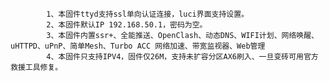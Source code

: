             1、本固件ttyd支持ssl单向认证连接，luci界面支持设置。
            2、本固件默认IP 192.168.50.1，密码为空。
            3、本固件内置ssr+、全能推送、OpenClash、动态DNS、WIFI计划、网络唤醒、uHTTPD、uPnP、简单Mesh、Turbo ACC 网络加速、带宽监视器、Web管理
            4、本固件只支持IPV4，固件仅26M，支持未扩容分区AX6刷入、一旦变砖可用官方救援工具修复。
